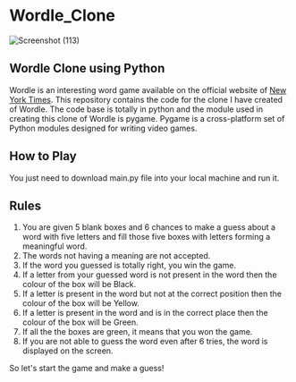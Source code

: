 # Wordle_Clone

![Screenshot (113)](https://github.com/CHIRAGWADKAR/Wordle_Clone/assets/89576084/5e0fa00a-0c46-4642-b020-494c4aa340f2)


## Wordle Clone using Python
Wordle is an interesting word game available on the official website of [New York Times](https://www.nytimes.com/games/wordle/index.html).
This repository contains the code for the clone I have created of Wordle.
The code base is totally in python and the module used in creating this clone of Wordle is pygame.
Pygame is a cross-platform set of Python modules designed for writing video games.

## How to Play
You just need to download main.py file into your local machine and run it.

## Rules 
1. You are given 5 blank boxes and 6 chances to make a guess about a word with five letters and fill those five boxes with letters forming a meaningful word.
2. The words not having a meaning are not accepted.
3. If the word you guessed is totally right, you win the game.
4. If a letter from your guessed word is not present in the word then the colour of the box will be Black.
5. If a letter is present in the word but not at the correct position then the colour of the box will be Yellow.
6. If a letter is present in the word and is in the correct place then the colour of the box will be Green.
7. If all the the boxes are green, it means that you won the game.
8. If you are not able to guess the word even after 6 tries, the word is displayed on the screen.

So let's start the game and make a guess!
